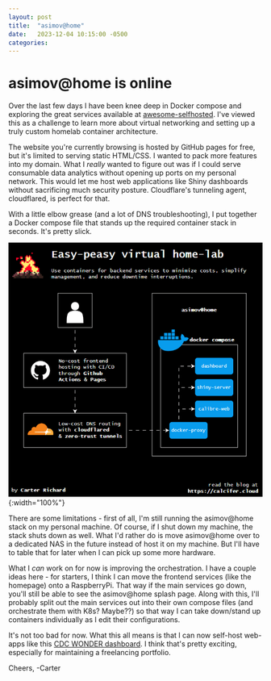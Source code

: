 ```yaml
---
layout: post
title:  "asimov@home"
date:   2023-12-04 10:15:00 -0500
categories:
---
```


# asimov@home is online

Over the last few days I have been knee deep in Docker compose and exploring the great services available at [awesome-selfhosted](https://awesome-selfhosted.net/). I've viewed this as a challenge to learn more about virtual networking and setting up a truly custom homelab container architecture.

The website you're currently browsing is hosted by GitHub pages for free, but it's limited to serving static HTML/CSS. I wanted to pack more features into my domain. What I *really* wanted to figure out was if I could serve consumable data analytics without opening up ports on my personal network. This would let me host web applications like Shiny dashboards without sacrificing much security posture. Cloudflare's tunneling agent, cloudflared, is perfect for that.

With a little elbow grease (and a lot of DNS troubleshooting), I put together a Docker compose file that stands up the required container stack in seconds. It's pretty slick.

![Home-lab architecture diagram](/assets/homelab.gif){:width="100%"}

There are some limitations - first of all, I'm still running the asimov@home stack on my personal machine. Of course, if I shut down my machine, the stack shuts down as well. What I'd rather do is move asimov@home over to a dedicated NAS in the future instead of host it on my machine. But I'll have to table that for later when I can pick up some more hardware.

What I *can* work on for now is improving the orchestration. I have a couple ideas here - for starters, I think I can move the frontend services (like the homepage) onto a RaspberryPi. That way if the main services go down, you'll still be able to see the asimov@home splash page. Along with this, I'll probably split out the main services out into their own compose files (and orchestrate them with K8s? Maybe??) so that way I can take down/stand up containers individually as I edit their configurations.

It's not too bad for now. What this all means is that I can now self-host web-apps like this [CDC WONDER dashboard](https://shiny.calcifer.cloud/demos/cdc-wonder-cod). I think that's pretty exciting, especially for maintaining a freelancing portfolio. 

Cheers,
-Carter